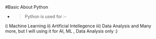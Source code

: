 #Basic About Python 


- > Python is used for :-

i) Machine Learning 
ii) Artificial Intellegence 
iii) Data Analysis and Many more, but I will using it for AI, ML , Data Analysis only :)
